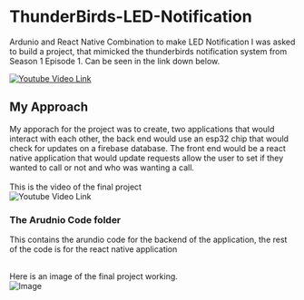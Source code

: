 # ThunderBirds-LED-Notification
Ardunio and React Native Combination to make LED Notification
I was asked to build a project, that mimicked the thunderbirds notification system from Season 1 Episode 1. Can be seen in the link down below.   

[![Youtube Video Link](http://img.youtube.com/vi/YOUTUBE_VIDEO_ID_HERE/0.jpg)](https://www.youtube.com/watch?v=wLiH4xrCITI&t=920s)

##  My Approach
My apporach for the project was to create, two applications that would interact with each other, the back end would use an esp32 chip that would check for updates 
on a firebase database. The front end would be a react native application that would update requests allow the user to set if they wanted to call or not and who was 
wanting a call. <br> <br> 
This is the video of the final project <br> 
![Youtube Video Link](https://youtube.com/shorts/nm_e2X9FdPg)

### The Arudnio Code folder
This contains the arundio code for the backend of the application, the rest of the code is for the react native application

<br>  Here is an image of the final project working. <br> 
![Image](https://github.com/CurlzG/ThunderBirds-LED-Notification/blob/main/Thunderbirds%20LED.jpg)

